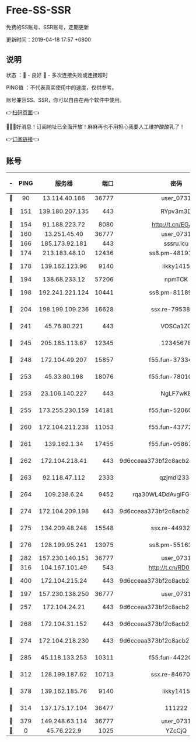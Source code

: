# Free-SS-SSR

免费的SS账号、SSR账号，定期更新

更新时间：2019-04-18 17:57 +0800

## 说明

状态     ：🙂 - 良好 🙁 - 多次连接失败或连接超时

PING值   ：不代表真实使用中的速度，仅供参考。

账号兼容SS、SSR，你可以自由在两个软件中使用。

👉[扫码页面](https://liesauer.github.io/Free-SS-SSR/)👈

🎉🎉🎉好消息！订阅地址已全面开放！麻麻再也不用担心我要人工维护酸酸乳了！

👉[订阅链接](https://www.liesauer.net/yogurt/subscribe?ACCESS_TOKEN=DAYxR3mMaZAsaqUb)👈

## 账号

|-|PING|服务器|端口|密码|加密方式|区域|
|:----:|:----:|:-----:|-----:|:----:|:----:|:----:|
|🙂|90|13.114.40.186|36777|user_0731|chacha20|JP|
|🙂|151|139.180.207.135|443|RYpv3m3D|aes-256-cfb|JP|
|🙂|154|91.188.223.72|8080|http://t.cn/EGJIyrl|rc4-md5|RU|
|🙂|160|13.251.45.40|36777|user_0731|chacha20|SG|
|🙂|166|185.173.92.181|443|sssru.icu|rc4-md5|RU|
|🙂|174|213.183.48.10|12436|ss8.pm-48191124|rc4-md5|RU|
|🙂|178|139.162.123.96|9140|likky1415|aes-256-cfb|JP|
|🙂|194|138.68.233.12|57206|npmTCK|rc4-md5|US|
|🙂|198|192.241.221.124|10441|ss8.pm-81189488|aes-256-cfb|US|
|🙂|204|198.199.109.236|16628|ssx.re-79538912|aes-256-cfb|US|
|🙂|241|45.76.80.221|443|VOSCa1ZG|aes-256-cfb|DE|
|🙂|245|205.185.113.67|12345|12345678|aes-256-cfb|US|
|🙂|248|172.104.49.207|15857|f55.fun-37334646|aes-256-cfb|SG|
|🙂|253|45.33.80.198|18076|f55.fun-78010722|aes-256-cfb|US|
|🙂|253|23.106.140.227|443|NgLF7wKB|aes-256-cfb|US|
|🙂|255|173.255.230.159|14181|f55.fun-52060044|aes-256-cfb|US|
|🙂|260|172.104.211.238|11053|f55.fun-43772326|aes-256-cfb|US|
|🙂|261|139.162.1.34|17455|f55.fun-05867060|aes-256-cfb|SG|
|🙂|262|172.104.218.41|443|9d6cceaa373bf2c8acb22e60b6a58be6|aes-256-cfb|US|
|🙂|263|92.118.47.112|2333|qzjmdl2333|aes-256-cfb|US|
|🙂|264|109.238.6.24|9452|rqa30WL4DdAvgIFG6Fs3znzTa|aes-256-cfb|FR|
|🙂|274|172.104.209.198|443|9d6cceaa373bf2c8acb22e60b6a58be6|aes-256-cfb|US|
|🙂|275|134.209.48.248|15548|ssx.re-44932376|aes-256-cfb|US|
|🙂|276|128.199.95.241|13975|ss8.pm-55163159|aes-256-cfb|SG|
|🙂|282|157.230.140.151|36777|user_0731|chacha20|US|
|🙂|316|104.167.101.49|543|http://t.cn/RD0D7sx|rc4-md5|CA|
|🙂|400|172.104.215.24|443|9d6cceaa373bf2c8acb22e60b6a58be6|aes-256-cfb|US|
|🙂|197|157.230.138.250|36777|user_0731|chacha20|US|
|🙂|257|172.104.24.21|443|9d6cceaa373bf2c8acb22e60b6a58be6|aes-256-cfb|US|
|🙂|268|172.104.31.152|443|9d6cceaa373bf2c8acb22e60b6a58be6|aes-256-cfb|US|
|🙂|274|172.104.218.230|443|9d6cceaa373bf2c8acb22e60b6a58be6|aes-256-cfb|US|
|🙂|285|45.118.133.253|10311|f55.fun-44220046|aes-256-cfb|SG|
|🙂|312|128.199.187.62|10713|ssx.re-84670047|aes-256-cfb|SG|
|🙂|378|139.162.185.76|9140|likky1415|aes-256-cfb|DE|
|🙁|314|137.175.17.104|36477|111222|aes-256-cfb|US|
|🙁|379|149.248.63.114|36777|user_0731|chacha20|CA|
|🙁|0|45.76.222.9|1025|YZcCjQ|rc4-md5|JP|

